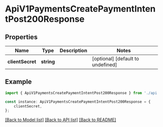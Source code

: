 # ApiV1PaymentsCreatePaymentIntentPost200Response


## Properties

Name | Type | Description | Notes
------------ | ------------- | ------------- | -------------
**clientSecret** | **string** |  | [optional] [default to undefined]

## Example

```typescript
import { ApiV1PaymentsCreatePaymentIntentPost200Response } from './api';

const instance: ApiV1PaymentsCreatePaymentIntentPost200Response = {
    clientSecret,
};
```

[[Back to Model list]](../README.md#documentation-for-models) [[Back to API list]](../README.md#documentation-for-api-endpoints) [[Back to README]](../README.md)
